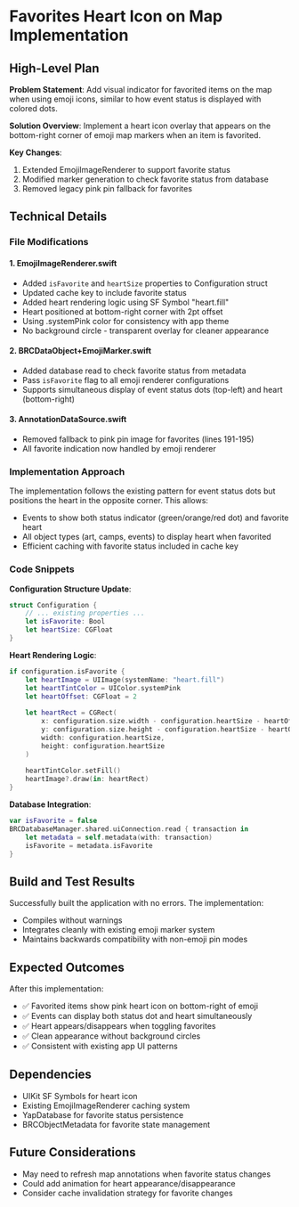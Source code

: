 # Favorites Heart Icon on Map Implementation

## High-Level Plan

**Problem Statement**: Add visual indicator for favorited items on the map when using emoji icons, similar to how event status is displayed with colored dots.

**Solution Overview**: Implement a heart icon overlay that appears on the bottom-right corner of emoji map markers when an item is favorited.

**Key Changes**:
1. Extended EmojiImageRenderer to support favorite status
2. Modified marker generation to check favorite status from database
3. Removed legacy pink pin fallback for favorites

## Technical Details

### File Modifications

#### 1. EmojiImageRenderer.swift
- Added `isFavorite` and `heartSize` properties to Configuration struct
- Updated cache key to include favorite status
- Added heart rendering logic using SF Symbol "heart.fill"
- Heart positioned at bottom-right corner with 2pt offset
- Using .systemPink color for consistency with app theme
- No background circle - transparent overlay for cleaner appearance

#### 2. BRCDataObject+EmojiMarker.swift
- Added database read to check favorite status from metadata
- Pass `isFavorite` flag to all emoji renderer configurations
- Supports simultaneous display of event status dots (top-left) and heart (bottom-right)

#### 3. AnnotationDataSource.swift
- Removed fallback to pink pin image for favorites (lines 191-195)
- All favorite indication now handled by emoji renderer

### Implementation Approach

The implementation follows the existing pattern for event status dots but positions the heart in the opposite corner. This allows:
- Events to show both status indicator (green/orange/red dot) and favorite heart
- All object types (art, camps, events) to display heart when favorited
- Efficient caching with favorite status included in cache key

### Code Snippets

**Configuration Structure Update**:
```swift
struct Configuration {
    // ... existing properties ...
    let isFavorite: Bool
    let heartSize: CGFloat
}
```

**Heart Rendering Logic**:
```swift
if configuration.isFavorite {
    let heartImage = UIImage(systemName: "heart.fill")
    let heartTintColor = UIColor.systemPink
    let heartOffset: CGFloat = 2
    
    let heartRect = CGRect(
        x: configuration.size.width - configuration.heartSize - heartOffset,
        y: configuration.size.height - configuration.heartSize - heartOffset,
        width: configuration.heartSize,
        height: configuration.heartSize
    )
    
    heartTintColor.setFill()
    heartImage?.draw(in: heartRect)
}
```

**Database Integration**:
```swift
var isFavorite = false
BRCDatabaseManager.shared.uiConnection.read { transaction in
    let metadata = self.metadata(with: transaction)
    isFavorite = metadata.isFavorite
}
```

## Build and Test Results

Successfully built the application with no errors. The implementation:
- Compiles without warnings
- Integrates cleanly with existing emoji marker system
- Maintains backwards compatibility with non-emoji pin modes

## Expected Outcomes

After this implementation:
- ✅ Favorited items show pink heart icon on bottom-right of emoji
- ✅ Events can display both status dot and heart simultaneously
- ✅ Heart appears/disappears when toggling favorites
- ✅ Clean appearance without background circles
- ✅ Consistent with existing app UI patterns

## Dependencies

- UIKit SF Symbols for heart icon
- Existing EmojiImageRenderer caching system
- YapDatabase for favorite status persistence
- BRCObjectMetadata for favorite state management

## Future Considerations

- May need to refresh map annotations when favorite status changes
- Could add animation for heart appearance/disappearance
- Consider cache invalidation strategy for favorite changes
